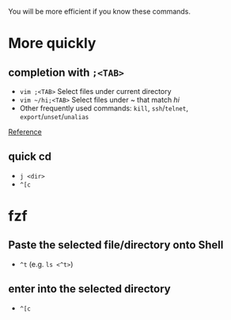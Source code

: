 You will be more efficient if you know these commands.

# More quickly
## completion with `;<TAB>`
- `vim ;<TAB>`             Select files under current directory
- `vim ~/hi;<TAB>`         Select files under ~ that match *hi*
- Other frequently used commands: `kill`, `ssh`/`telnet`, `export`/`unset`/`unalias`

[Reference](https://github.com/junegunn/fzf/wiki/Configuring-fuzzy-completion#dedicated-completion-key)

## quick cd
- `j <dir>`
- `^[c`

# fzf
## Paste the selected file/directory onto Shell
- `^t` (e.g. `ls <^t>`)

## enter into the selected directory
- `^[c`
